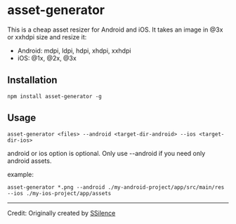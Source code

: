 asset-generator
===============

This is a cheap asset resizer for Android and iOS. It takes an image in @3x or xxhdpi size and resize it:
* Android: mdpi, ldpi, hdpi, xhdpi, xxhdpi
* iOS: @1x, @2x, @3x

## Installation

```
npm install asset-generator -g
```

## Usage

```
asset-generator <files> --android <target-dir-android> --ios <target-dir-ios>
```

android or ios option is optional. Only use --android if you need only android assets.

example:
```
asset-generator *.png --android ./my-android-project/app/src/main/res --ios ./my-ios-project/app/assets
```

---
Credit:
Originally created by [SSilence](https://github.com/SSilence/asset-generator)
